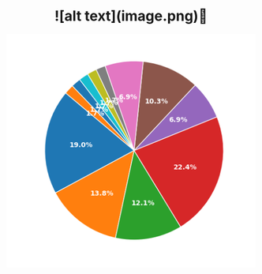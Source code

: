<h1 align="center">![alt text](image.png)🔗</h1>

<div align="center">
  <img src="assets/chart.png" alt="Distribuição das Linguagens nos Repositórios GitHub" width="600">
</div>
